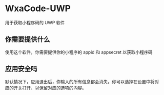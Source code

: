 # WxaCode-UWP
用于获取小程序码的 UWP 软件

## 你需要提供什么
使用这个软件，你需要提供你的小程序的 appid 和 appsecret 以获取小程序码

## 应用安全吗
默认情况下，应用退出后，你输入的所有信息都会消失，你可以选择在设置中将对应的开关打开，以保留对应的选项的内容。
